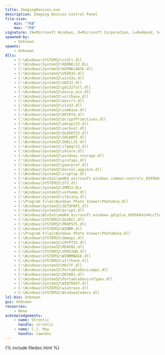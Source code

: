 ```yaml
---
title: ImagingDevices.exe
description: Imaging Devices Control Panel
file-size:
    min: "?KB"
    max: "?KB"
signature: CN=Microsoft Windows, O=Microsoft Corporation, L=Redmond, S=Washington, C=US
spawned-by:
    - Unknown
spawns:
    - Unknown
dlls:
    - C:\Windows\SYSTEM32\ntdll.dll
    - C:\Windows\System32\KERNEL32.DLL
    - C:\Windows\System32\KERNELBASE.dll
    - C:\Windows\System32\USER32.dll
    - C:\Windows\System32\win32u.dll
    - C:\Windows\System32\GDI32.dll
    - C:\Windows\System32\gdi32full.dll
    - C:\Windows\System32\msvcp_win.dll
    - C:\Windows\System32\ucrtbase.dll
    - C:\Windows\System32\msvcrt.dll
    - C:\Windows\System32\ole32.dll
    - C:\Windows\System32\combase.dll
    - C:\Windows\System32\RPCRT4.dll
    - C:\Windows\System32\bcryptPrimitives.dll
    - C:\Windows\System32\advapi32.dll
    - C:\Windows\System32\sechost.dll
    - C:\Windows\System32\OLEAUT32.dll
    - C:\Windows\System32\SHLWAPI.dll
    - C:\Windows\System32\SHELL32.dll
    - C:\Windows\System32\cfgmgr32.dll
    - C:\Windows\System32\shcore.dll
    - C:\Windows\System32\windows.storage.dll
    - C:\Windows\System32\profapi.dll
    - C:\Windows\System32\powrprof.dll
    - C:\Windows\System32\kernel.appcore.dll
    - C:\Windows\System32\cryptsp.dll
    - C:\Windows\WinSxS\amd64_microsoft.windows.common-controls_6595b64144ccf1df_6.0.17763.1518_none_de6e2bd0534e2567\COMCTL32.dll
    - C:\Windows\SYSTEM32\STI.dll
    - C:\Windows\System32\IMM32.DLL
    - C:\Windows\system32\uxtheme.dll
    - C:\Windows\System32\clbcatq.dll
    - C:\Program Files\Windows Photo Viewer\PhotoAcq.dll
    - C:\Windows\System32\SETUPAPI.dll
    - C:\Windows\System32\bcrypt.dll
    - C:\Windows\WinSxS\amd64_microsoft.windows.gdiplus_6595b64144ccf1df_1.1.17763.1518_none_0f591eb5ade09f35\gdiplus.dll
    - C:\Windows\SYSTEM32\OLEACC.dll
    - C:\Windows\SYSTEM32\PROPSYS.dll
    - C:\Windows\SYSTEM32\WINMM.dll
    - C:\Program Files\Windows Photo Viewer\PhotoBase.dll
    - C:\Windows\SYSTEM32\dwmapi.dll
    - C:\Windows\System32\CRYPT32.dll
    - C:\Windows\System32\MSASN1.dll
    - C:\Windows\SYSTEM32\VERSION.dll
    - C:\Windows\SYSTEM32\WINMMBASE.dll
    - C:\Windows\SYSTEM32\atlthunk.dll
    - C:\Windows\System32\MSCTF.dll
    - C:\Windows\System32\PortableDeviceApi.dll
    - C:\Windows\System32\DEVOBJ.dll
    - C:\Windows\System32\PortableDeviceTypes.dll
    - C:\Windows\System32\WINTRUST.dll
    - C:\Windows\SYSTEM32\wiatrace.dll
    - C:\Windows\SYSTEM32\WindowsCodecs.dll
lol-bin: Unknown
gui: Unknown
resources:
    - None
acknowledgements:
    - name: Strontic
      handle: strontic
    - name: C.J. May
      handle: lawndoc
---
```


{% include filedoc.html %}
